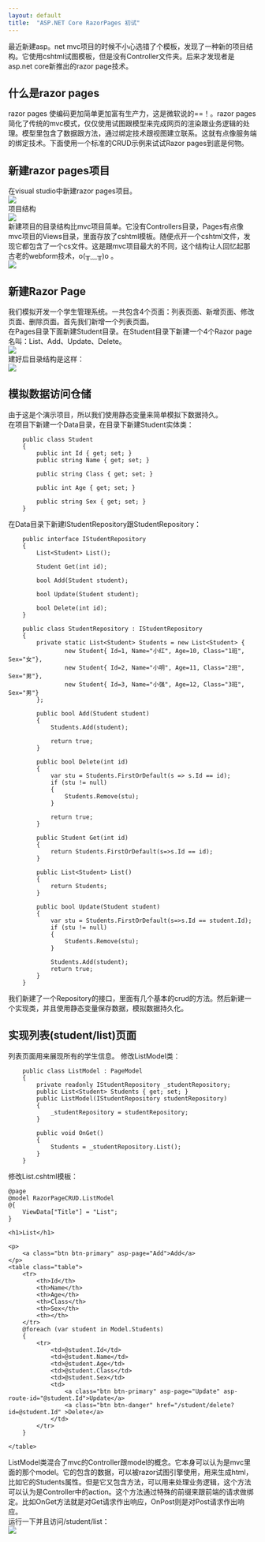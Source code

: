 ```yaml
---
layout: default
title:  "ASP.NET Core RazorPages 初试"
---
```

最近新建asp。net mvc项目的时候不小心选错了个模板，发现了一种新的项目结构。它使用cshtml试图模板，但是没有Controller文件夹。后来才发现者是asp.net core新推出的razor page技术。
## 什么是razor pages
razor pages 使编码更加简单更加富有生产力，这是微软说的==！。razor pages简化了传统的mvc模式，仅仅使用试图跟模型来完成网页的渲染跟业务逻辑的处理。模型里包含了数据跟方法，通过绑定技术跟视图建立联系。这就有点像服务端的绑定技术。下面使用一个标准的CRUD示例来试试Razor pages到底是何物。
## 新建razor pages项目
在visual studio中新建razor pages项目。    
![](https://s1.ax1x.com/2020/04/26/J2bbD0.md.png)    
项目结构    
![](https://s1.ax1x.com/2020/04/26/J2LJw6.png)     
新建项目的目录结构比mvc项目简单。它没有Controllers目录，Pages有点像mvc项目的Views目录，里面存放了cshtml模板。随便点开一个cshtml文件，发现它都包含了一个cs文件。这是跟mvc项目最大的不同，这个结构让人回忆起那古老的webform技术，o(╥﹏╥)o 。     
![](https://s1.ax1x.com/2020/04/26/J2XnxJ.md.png)
## 新建Razor Page
我们模拟开发一个学生管理系统。一共包含4个页面：列表页面、新增页面、修改页面、删除页面。首先我们新增一个列表页面。     
在Pages目录下面新建Student目录。在Student目录下新建一个4个Razor page名叫：List、Add、Update、Delete。   
![](https://s1.ax1x.com/2020/04/26/J2jsmR.md.png)     
建好后目录结构是这样：    
![](https://s1.ax1x.com/2020/04/26/J2xYGT.png)     
## 模拟数据访问仓储
由于这是个演示项目，所以我们使用静态变量来简单模拟下数据持久。    
在项目下新建一个Data目录，在目录下新建Student实体类：    
```
    public class Student
    {
        public int Id { get; set; }
        public string Name { get; set; }

        public string Class { get; set; }

        public int Age { get; set; }

        public string Sex { get; set; }
    }
```
在Data目录下新建IStudentRepository跟StudentRepository：
```
    public interface IStudentRepository
    {
        List<Student> List();

        Student Get(int id);

        bool Add(Student student);

        bool Update(Student student);

        bool Delete(int id);
    }

    public class StudentRepository : IStudentRepository
    {
        private static List<Student> Students = new List<Student> {
                new Student{ Id=1, Name="小红", Age=10, Class="1班", Sex="女"},
                new Student{ Id=2, Name="小明", Age=11, Class="2班", Sex="男"},
                new Student{ Id=3, Name="小强", Age=12, Class="3班", Sex="男"}
        };

        public bool Add(Student student)
        {
            Students.Add(student);

            return true;
        }

        public bool Delete(int id)
        {
            var stu = Students.FirstOrDefault(s => s.Id == id);
            if (stu != null)
            {
                Students.Remove(stu);
            }

            return true;
        }

        public Student Get(int id)
        {
            return Students.FirstOrDefault(s=>s.Id == id);
        }

        public List<Student> List()
        {
            return Students;
        }

        public bool Update(Student student)
        {
            var stu = Students.FirstOrDefault(s=>s.Id == student.Id);
            if (stu != null)
            {
                Students.Remove(stu);
            }

            Students.Add(student);
            return true;
        }
    }
```
我们新建了一个Repository的接口，里面有几个基本的crud的方法。然后新建一个实现类，并且使用静态变量保存数据，模拟数据持久化。
## 实现列表(student/list)页面
列表页面用来展现所有的学生信息。
修改ListModel类：
```
    public class ListModel : PageModel
    {
        private readonly IStudentRepository _studentRepository;
        public List<Student> Students { get; set; }
        public ListModel(IStudentRepository studentRepository) 
        {
            _studentRepository = studentRepository;
        }

        public void OnGet()
        {
            Students = _studentRepository.List();
        }
    }
```
修改List.cshtml模板：
```
@page
@model RazorPageCRUD.ListModel
@{
    ViewData["Title"] = "List";
}

<h1>List</h1>

<p>
    <a class="btn btn-primary" asp-page="Add">Add</a>
</p>
<table class="table">
    <tr>
        <th>Id</th>
        <th>Name</th>
        <th>Age</th>
        <th>Class</th>
        <th>Sex</th>
        <th></th>
    </tr>
    @foreach (var student in Model.Students)
    {
        <tr>
            <td>@student.Id</td>
            <td>@student.Name</td>
            <td>@student.Age</td>
            <td>@student.Class</td>
            <td>@student.Sex</td>
            <td>
                <a class="btn btn-primary" asp-page="Update" asp-route-id="@student.Id">Update</a>
                <a class="btn btn-danger" href="/student/delete?id=@student.Id" >Delete</a>
            </td>
        </tr>
    }

</table>
```
ListModel类混合了mvc的Controller跟model的概念。它本身可以认为是mvc里面的那个model。它的包含的数据，可以被razor试图引擎使用，用来生成html，比如它的Students属性。但是它又包含方法，可以用来处理业务逻辑，这个方法可以认为是Controller中的action。这个方法通过特殊的前缀来跟前端的请求做绑定。比如OnGet方法就是对Get请求作出响应，OnPost则是对Post请求作出响应。    
运行一下并且访问/student/list：    
![](https://s1.ax1x.com/2020/04/26/JRVAdU.md.png)
